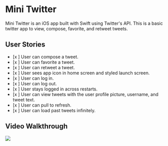 # Mini Twitter
Mini Twitter is an iOS app built with Swift using Twitter's API. This is a basic twitter app to view, compose, favorite, and retweet tweets.

## User Stories

- [x ] User can compose a tweet. 
- [x ] User can favorite a tweet. 
- [x ] User can retweet a tweet. 
- [x ] User sees app icon in home screen and styled launch screen. 
- [x ] User can log in. 
- [x ] User can log out. 
- [x ] User stays logged in across restarts.
- [x ] User can view tweets with the user profile picture, username, and tweet text.
- [x ] User can pull to refresh. 
- [x ] User can load past tweets infinitely. 

## Video Walkthrough

![](https://i.imgur.com/MewNLq4.gif)

